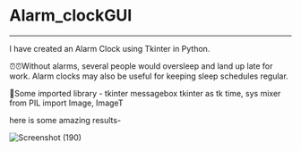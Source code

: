 # Alarm_clockGUI
---
I have created an Alarm Clock using Tkinter in Python. 

⏰⏰Without alarms, several people would oversleep and land up late for work. Alarm clocks may also be useful for keeping sleep schedules regular.

💫Some imported library -
 tkinter 
 messagebox
 tkinter as tk
 time, sys
 mixer
from PIL import Image, ImageT

here is some amazing results-

![Screenshot (190)](https://user-images.githubusercontent.com/107612618/221457285-d32ee105-9d96-440d-a9ad-6357f36db10d.png)
